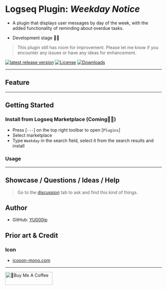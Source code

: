 # Logseq Plugin: *Weekday Notice*

- A plugin that displays user messages by day of the week, with the added functionality of reminding about overdue tasks.

- Development stage 👷🚧

> This plugin still has room for improvement. Please let me know if you encounter any issues or have any ideas for enhancement.

[![latest release version](https://img.shields.io/github/v/release/YU000jp/logseq-plugin-weekday-notice)](https://github.com/YU000jp/logseq-plugin-weekday-notice/releases)
[![License](https://img.shields.io/github/license/YU000jp/logseq-plugin-weekday-notice?color=blue)](https://github.com/YU000jp/logseq-plugin-weekday-notice/LICENSE)
[![Downloads](https://img.shields.io/github/downloads/YU000jp/logseq-plugin-weekday-notice/total.svg)](https://github.com/YU000jp/logseq-plugin-weekday-notice/releases)
<!-- Published 2023 -->

---

## Feature

---

## Getting Started

### Install from Logseq Marketplace (Coming👷🚧)

- Press [`---`] on the top right toolbar to open [`Plugins`]
- Select marketplace
- Type `Weekday` in the search field, select it from the search results and install

### Usage

---

## Showcase / Questions / Ideas / Help

> Go to the [discussion](https://github.com/YU000jp/logseq-plugin-weekday-notice/discussions) tab to ask and find this kind of things.

## Author

- GitHub: [YU000jp](https://github.com/YU000jp)

## Prior art & Credit

### Icon

- [icooon-mono.com](https://icooon-mono.com/11304-%e3%82%a2%e3%83%b3%e3%82%b1%e3%83%bc%e3%83%88%e7%94%a8%e7%b4%99%e3%81%ae%e3%82%a2%e3%82%a4%e3%82%b3%e3%83%b3%e7%b4%a0%e6%9d%90/)

---

<a href="https://www.buymeacoffee.com/yu000japan" target="_blank"><img src="https://cdn.buymeacoffee.com/buttons/v2/default-violet.png" alt="🍌Buy Me A Coffee" style="height: 42px;width: 152px" ></a>
